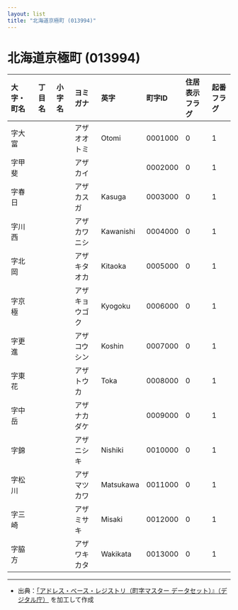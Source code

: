 ```yaml
---
layout: list
title: "北海道京極町 (013994)"
---
```


# 北海道京極町 (013994)

| 大字・町名 | 丁目名 | 小字名 | ヨミガナ | 英字 | 町字ID | 住居表示フラグ | 起番フラグ |
|:---|:---|:---|:---|:---|:---|:---|:---|
| 字大富 |  |  | アザオオトミ   | Otomi | 0001000 | 0 | 1 |
| 字甲斐 |  |  | アザカイ   |  | 0002000 | 0 | 1 |
| 字春日 |  |  | アザカスガ   | Kasuga | 0003000 | 0 | 1 |
| 字川西 |  |  | アザカワニシ   | Kawanishi | 0004000 | 0 | 1 |
| 字北岡 |  |  | アザキタオカ   | Kitaoka | 0005000 | 0 | 1 |
| 字京極 |  |  | アザキョウゴク   | Kyogoku | 0006000 | 0 | 1 |
| 字更進 |  |  | アザコウシン   | Koshin | 0007000 | 0 | 1 |
| 字東花 |  |  | アザトウカ   | Toka | 0008000 | 0 | 1 |
| 字中岳 |  |  | アザナカダケ   |  | 0009000 | 0 | 1 |
| 字錦 |  |  | アザニシキ   | Nishiki | 0010000 | 0 | 1 |
| 字松川 |  |  | アザマツカワ   | Matsukawa | 0011000 | 0 | 1 |
| 字三崎 |  |  | アザミサキ   | Misaki | 0012000 | 0 | 1 |
| 字脇方 |  |  | アザワキカタ   | Wakikata | 0013000 | 0 | 1 |

---

- 出典：[「アドレス・ベース・レジストリ（町字マスター データセット）』（デジタル庁）](https://www.digital.go.jp/policies/base_registry_address/) を加工して作成